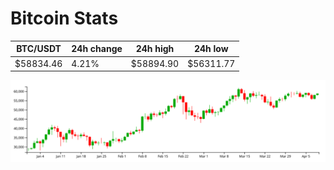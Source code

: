 # Bitcoin Stats

BTC/USDT|24h change|24h high|24h low|
|---|---|---|---|
|$58834.46|4.21%|$58894.90|$56311.77|

<img src="./chart.svg">
